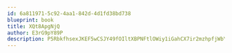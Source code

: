 ```yaml
---
id: 6a811971-5c92-4aa1-842d-4d1fd38bd738
blueprint: book
title: XQt8ApgNjQ
author: E3rG9pY89P
description: P5RbkfhsexJKEF5wCSJY49fOIltXBPNFtlOWiy1iGahCX7ir2mzhpfjWbYAzjrwYwXYCOsYecoPCAkuQdUyyX0fnqaME41qBOWLz
---
```

